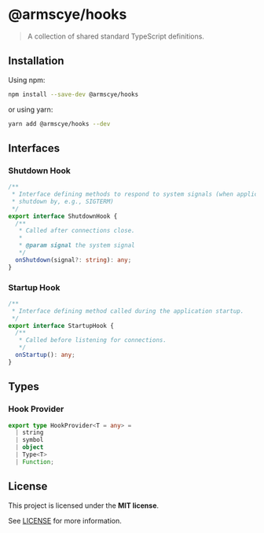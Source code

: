 # @armscye/hooks

> A collection of shared standard TypeScript definitions.

## Installation

Using npm:

```sh
npm install --save-dev @armscye/hooks
```

or using yarn:

```sh
yarn add @armscye/hooks --dev
```

## Interfaces

### Shutdown Hook

```ts
/**
 * Interface defining methods to respond to system signals (when application gets
 * shutdown by, e.g., SIGTERM)
 */
export interface ShutdownHook {
  /**
   * Called after connections close.
   *
   * @param signal the system signal
   */
  onShutdown(signal?: string): any;
}
```

### Startup Hook

```ts
/**
 * Interface defining method called during the application startup.
 */
export interface StartupHook {
  /**
   * Called before listening for connections.
   */
  onStartup(): any;
}
```

## Types

### Hook Provider

```ts
export type HookProvider<T = any> =
  | string
  | symbol
  | object
  | Type<T>
  | Function;
```

## License

This project is licensed under the **MIT license**.

See [LICENSE](LICENSE) for more information.
